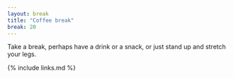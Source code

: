 ```yaml
---
layout: break
title: "Coffee break"
break: 20
---
```


Take a break, perhaps have a drink or a snack, or just stand up and
stretch your legs.

{% include links.md %}
